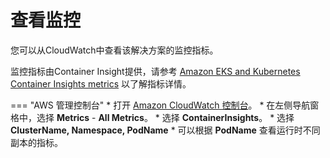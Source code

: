 # 查看监控

您可以从CloudWatch中查看该解决方案的监控指标。

监控指标由Container Insight提供，请参考 [Amazon EKS and Kubernetes Container Insights metrics](https://docs.aws.amazon.com/AmazonCloudWatch/latest/monitoring/Container-Insights-metrics-EKS.html) 以了解指标详情。

=== "AWS 管理控制台"
    * 打开 [Amazon CloudWatch 控制台](https://console.aws.amazon.com/cloudwatch/)。
    * 在左侧导航窗格中，选择 **Metrics** - **All Metrics**。
    * 选择 **ContainerInsights**。
    * 选择 **ClusterName, Namespace, PodName**
    * 可以根据 **PodName** 查看运行时不同副本的指标。
